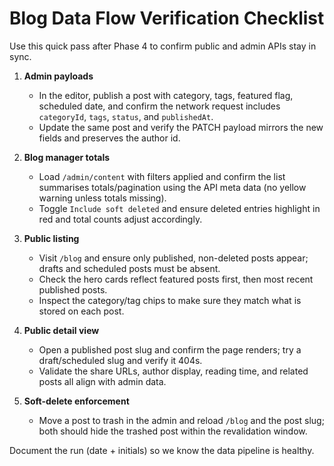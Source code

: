﻿# Blog Data Flow Verification Checklist

Use this quick pass after Phase 4 to confirm public and admin APIs stay in sync.

1. **Admin payloads**
   - In the editor, publish a post with category, tags, featured flag, scheduled date, and confirm the network request includes `categoryId`, `tags`, `status`, and `publishedAt`.
   - Update the same post and verify the PATCH payload mirrors the new fields and preserves the author id.

2. **Blog manager totals**
   - Load `/admin/content` with filters applied and confirm the list summarises totals/pagination using the API meta data (no yellow warning unless totals missing).
   - Toggle `Include soft deleted` and ensure deleted entries highlight in red and total counts adjust accordingly.

3. **Public listing**
   - Visit `/blog` and ensure only published, non-deleted posts appear; drafts and scheduled posts must be absent.
   - Check the hero cards reflect featured posts first, then most recent published posts.
   - Inspect the category/tag chips to make sure they match what is stored on each post.

4. **Public detail view**
   - Open a published post slug and confirm the page renders; try a draft/scheduled slug and verify it 404s.
   - Validate the share URLs, author display, reading time, and related posts all align with admin data.

5. **Soft-delete enforcement**
   - Move a post to trash in the admin and reload `/blog` and the post slug; both should hide the trashed post within the revalidation window.

Document the run (date + initials) so we know the data pipeline is healthy.
